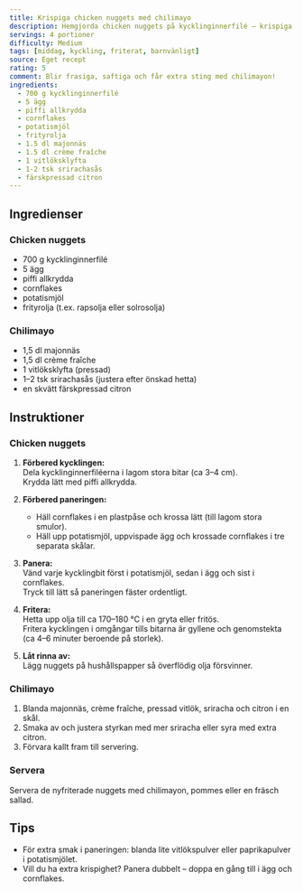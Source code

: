 ```yaml
---
title: Krispiga chicken nuggets med chilimayo
description: Hemgjorda chicken nuggets på kycklinginnerfilé – krispiga, saftiga och fyllda med smak. Serveras med en krämig chilimayo med sriracha och citron. Perfekt för både barn och vuxna!
servings: 4 portioner
difficulty: Medium
tags: [middag, kyckling, friterat, barnvänligt]
source: Eget recept
rating: 5
comment: Blir frasiga, saftiga och får extra sting med chilimayon!
ingredients:
  - 700 g kycklinginnerfilé
  - 5 ägg
  - piffi allkrydda
  - cornflakes
  - potatismjöl
  - frityrolja
  - 1.5 dl majonnäs
  - 1.5 dl crème fraîche
  - 1 vitlöksklyfta
  - 1-2 tsk srirachasås
  - färskpressad citron
---
```


## Ingredienser

### Chicken nuggets
- 700 g kycklinginnerfilé  
- 5 ägg  
- piffi allkrydda  
- cornflakes  
- potatismjöl  
- frityrolja (t.ex. rapsolja eller solrosolja)  

### Chilimayo
- 1,5 dl majonnäs  
- 1,5 dl crème fraîche  
- 1 vitlöksklyfta (pressad)  
- 1–2 tsk srirachasås (justera efter önskad hetta)  
- en skvätt färskpressad citron  

## Instruktioner

### Chicken nuggets

1. **Förbered kycklingen:**  
   Dela kycklinginnerfiléerna i lagom stora bitar (ca 3–4 cm).  
   Krydda lätt med piffi allkrydda.  

2. **Förbered paneringen:**  
   - Häll cornflakes i en plastpåse och krossa lätt (till lagom stora smulor).  
   - Häll upp potatismjöl, uppvispade ägg och krossade cornflakes i tre separata skålar.  

3. **Panera:**  
   Vänd varje kycklingbit först i potatismjöl, sedan i ägg och sist i cornflakes.  
   Tryck till lätt så paneringen fäster ordentligt.  

4. **Fritera:**  
   Hetta upp olja till ca 170–180 °C i en gryta eller fritös.  
   Fritera kycklingen i omgångar tills bitarna är gyllene och genomstekta (ca 4–6 minuter beroende på storlek).  

5. **Låt rinna av:**  
   Lägg nuggets på hushållspapper så överflödig olja försvinner.  

### Chilimayo

1. Blanda majonnäs, crème fraîche, pressad vitlök, sriracha och citron i en skål.  
2. Smaka av och justera styrkan med mer sriracha eller syra med extra citron.  
3. Förvara kallt fram till servering.  

### Servera
Servera de nyfriterade nuggets med chilimayon, pommes eller en fräsch sallad.  

## Tips

- För extra smak i paneringen: blanda lite vitlökspulver eller paprikapulver i potatismjölet.  
- Vill du ha extra krispighet? Panera dubbelt – doppa en gång till i ägg och cornflakes.
